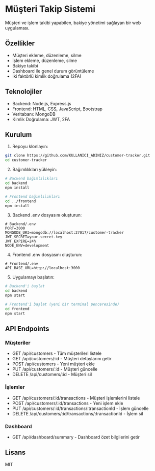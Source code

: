 # Müşteri Takip Sistemi

Müşteri ve işlem takibi yapabilen, bakiye yönetimi sağlayan bir web uygulaması.

## Özellikler

- Müşteri ekleme, düzenleme, silme
- İşlem ekleme, düzenleme, silme
- Bakiye takibi
- Dashboard ile genel durum görüntüleme
- İki faktörlü kimlik doğrulama (2FA)

## Teknolojiler

- Backend: Node.js, Express.js
- Frontend: HTML, CSS, JavaScript, Bootstrap
- Veritabanı: MongoDB
- Kimlik Doğrulama: JWT, 2FA

## Kurulum

1. Repoyu klonlayın:
```bash
git clone https://github.com/KULLANICI_ADINIZ/customer-tracker.git
cd customer-tracker
```

2. Bağımlılıkları yükleyin:
```bash
# Backend bağımlılıkları
cd backend
npm install

# Frontend bağımlılıkları
cd ../frontend
npm install
```

3. Backend .env dosyasını oluşturun:
```env
# Backend/.env
PORT=3000
MONGODB_URI=mongodb://localhost:27017/customer-tracker
JWT_SECRET=your-secret-key
JWT_EXPIRE=24h
NODE_ENV=development
```

4. Frontend .env dosyasını oluşturun:
```env
# Frontend/.env
API_BASE_URL=http://localhost:3000
```

5. Uygulamayı başlatın:
```bash
# Backend'i başlat
cd backend
npm start

# Frontend'i başlat (yeni bir terminal penceresinde)
cd frontend
npm start
```

## API Endpoints

### Müşteriler
- GET /api/customers - Tüm müşterileri listele
- GET /api/customers/:id - Müşteri detaylarını getir
- POST /api/customers - Yeni müşteri ekle
- PUT /api/customers/:id - Müşteri güncelle
- DELETE /api/customers/:id - Müşteri sil

### İşlemler
- GET /api/customers/:id/transactions - Müşteri işlemlerini listele
- POST /api/customers/:id/transactions - Yeni işlem ekle
- PUT /api/customers/:id/transactions/:transactionId - İşlem güncelle
- DELETE /api/customers/:id/transactions/:transactionId - İşlem sil

### Dashboard
- GET /api/dashboard/summary - Dashboard özet bilgilerini getir

## Lisans

MIT 